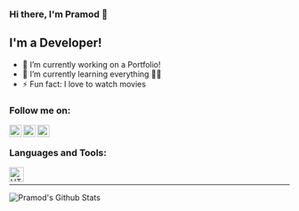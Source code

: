 ### Hi there, I'm Pramod 👋

## I'm a Developer! 
- 🔭 I’m currently working on a Portfolio!
- 🌱 I’m currently learning everything 🤣:rofl:
- ⚡ Fun fact: I love to watch movies

### Follow me on:

[<img align="left" alt="rjpramod | Twitter" width="22px" src="https://cdn.jsdelivr.net/npm/simple-icons@v3/icons/twitter.svg" />][twitter]
[<img align="left" alt="pramod-raje | LinkedIn" width="22px" src="https://cdn.jsdelivr.net/npm/simple-icons@v3/icons/linkedin.svg" />][linkedin]
[<img align="left" alt="pramod_raje | Instagram" width="22px" src="https://cdn.jsdelivr.net/npm/simple-icons@v3/icons/instagram.svg" />][Instagram]

<br />

### Languages and Tools:

[<img align="left" alt="HTML5" width="26px" src="https://user-images.githubusercontent.com/46569391/88923454-63846a00-d28f-11ea-85a2-27eedcfde1cc.png" />][voidlink]

<br/>

---

<img align="left" alt="Pramod's Github Stats" src="https://github-readme-stats.vercel.app/api?username=pramodr&show_icons=true&hide_border=true" />

[twitter]: https://twitter.com/rjpramod
[linkedin]: https://linkedin.com/in/pramod-raje
[instagram]: https://instagram.com/pramod_raje
[voidlink]: https://github.com/pramodr/
